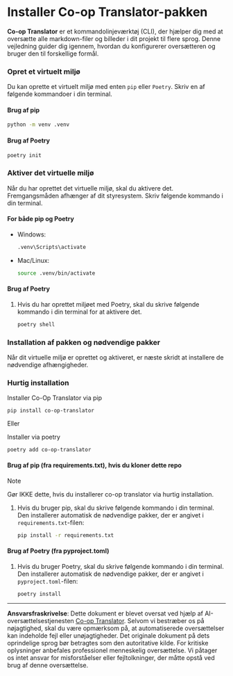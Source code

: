 <!--
CO_OP_TRANSLATOR_METADATA:
{
  "original_hash": "510827ad22a2031a50838919c3594828",
  "translation_date": "2025-10-15T03:22:25+00:00",
  "source_file": "getting_started/command-line-guide/install-package.md",
  "language_code": "da"
}
-->
# Installer Co-op Translator-pakken

**Co-op Translator** er et kommandolinjeværktøj (CLI), der hjælper dig med at oversætte alle markdown-filer og billeder i dit projekt til flere sprog. Denne vejledning guider dig igennem, hvordan du konfigurerer oversætteren og bruger den til forskellige formål.

### Opret et virtuelt miljø

Du kan oprette et virtuelt miljø med enten `pip` eller `Poetry`. Skriv en af følgende kommandoer i din terminal.

#### Brug af pip

```bash
python -m venv .venv
```

#### Brug af Poetry

```bash
poetry init
```

### Aktiver det virtuelle miljø

Når du har oprettet det virtuelle miljø, skal du aktivere det. Fremgangsmåden afhænger af dit styresystem. Skriv følgende kommando i din terminal.

#### For både pip og Poetry

- Windows:

    ```bash
    .venv\Scripts\activate
    ```

- Mac/Linux:

    ```bash
    source .venv/bin/activate
    ```

#### Brug af Poetry

1. Hvis du har oprettet miljøet med Poetry, skal du skrive følgende kommando i din terminal for at aktivere det.

    ```bash
    poetry shell
    ```

### Installation af pakken og nødvendige pakker

Når dit virtuelle miljø er oprettet og aktiveret, er næste skridt at installere de nødvendige afhængigheder.

### Hurtig installation

Installer Co-Op Translator via pip

```
pip install co-op-translator
```
Eller

Installer via poetry
```
poetry add co-op-translator
```

#### Brug af pip (fra requirements.txt), hvis du kloner dette repo

> [!NOTE]
> Gør IKKE dette, hvis du installerer co-op translator via hurtig installation.

1. Hvis du bruger pip, skal du skrive følgende kommando i din terminal. Den installerer automatisk de nødvendige pakker, der er angivet i `requirements.txt`-filen:

    ```bash
    pip install -r requirements.txt
    ```

#### Brug af Poetry (fra pyproject.toml)

1. Hvis du bruger Poetry, skal du skrive følgende kommando i din terminal. Den installerer automatisk de nødvendige pakker, der er angivet i `pyproject.toml`-filen:

    ```bash
    poetry install
    ```

---

**Ansvarsfraskrivelse**:
Dette dokument er blevet oversat ved hjælp af AI-oversættelsestjenesten [Co-op Translator](https://github.com/Azure/co-op-translator). Selvom vi bestræber os på nøjagtighed, skal du være opmærksom på, at automatiserede oversættelser kan indeholde fejl eller unøjagtigheder. Det originale dokument på dets oprindelige sprog bør betragtes som den autoritative kilde. For kritiske oplysninger anbefales professionel menneskelig oversættelse. Vi påtager os intet ansvar for misforståelser eller fejltolkninger, der måtte opstå ved brug af denne oversættelse.